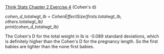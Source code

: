 [Think Stats Chapter 2 Exercise 4](http://greenteapress.com/thinkstats2/html/thinkstats2003.html#toc24) (Cohen's d)

*cohen_d_totalwgt_lb = CohenEffectSize(firsts.totalwgt_lb, others.totalwgt_lb)*  
*print(cohen_d_totalwgt_lb)*  

The Cohen's D for the total weight in lb is -0.089 standard deviations, which is definitely higher than the Cohen's D for the pregnancy length. So the first babies are lighter than the none first babies. 
